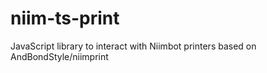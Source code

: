 # niim-ts-print
JavaScript library to interact with Niimbot printers based on AndBondStyle/niimprint
